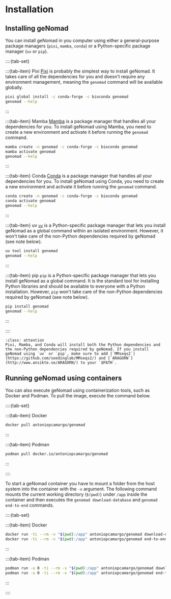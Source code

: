 # Installation

## Installing geNomad

You can install geNomad in you computer using either a general-purpose package managers (`pixi`, `mamba`, `conda`) or a Python-specific package manager (`uv` or `pip`).

::::{tab-set}

:::{tab-item} Pixi
[Pixi](https://pixi.sh/latest/) is probably the simplest way to install geNomad. It takes care of all the dependencies for you and doesn't require any environment management, meaning the `genomad` command will be available globally.

```bash
pixi global install -c conda-forge -c bioconda genomad
genomad --help
```
:::

:::{tab-item} Mamba
[Mamba](https://mamba.readthedocs.io/en/latest/) is a package manager that handles all your dependencies for you. To install geNomad using Mamba, you need to create a new environment and activate it before running the `genomad` command.

```bash
mamba create -n genomad -c conda-forge -c bioconda genomad
mamba activate genomad
genomad --help
```
:::

:::{tab-item} Conda
[Conda](https://docs.conda.io/projects/conda/en/stable/) is a package manager that handles all your dependencies for you. To install geNomad using Conda, you need to create a new environment and activate it before running the `genomad` command.

```bash
conda create -n genomad -c conda-forge -c bioconda genomad
conda activate genomad
genomad --help
```
:::

:::{tab-item} uv
[`uv`](https://github.com/astral-sh/uv) is a Python-specific package manager that lets you install geNomad as a global command within an isolated environment. However, it won't take care of the non-Python dependencies required by geNomad (see note below).

```bash
uv tool install genomad
genomad --help
```
:::

:::{tab-item} pip
`pip` is a Python-specific package manager that lets you install geNomad as a global command. It is the standard tool for installing Python libraries and should be available to everyone with a Python installation. However, `pip` won't take care of the non-Python dependencies required by geNomad (see note below).

```bash
pip install genomad
genomad --help
```
:::

::::

```{admonition} Non-python dependencies
:class: attention
Pixi, Mamba, and Conda will install both the Python dependencies and the non-Python dependencies required by geNomad. If you install geNomad using `uv` or `pip`, make sure to add [`MMseqs2`](https://github.com/soedinglab/MMseqs2/) and [`ARAGORN`](http://www.ansikte.se/ARAGORN/) to your `$PATH`.
```

## Running geNomad using containers

You can also execute geNomad using containerization tools, such as Docker and Podman. To pull the image, execute the command below.

::::{tab-set}

:::{tab-item} Docker
```bash
docker pull antoniopcamargo/genomad
```
:::

:::{tab-item} Podman
```bash
podman pull docker.io/antoniopcamargo/genomad
```
:::

::::

To start a geNomad container you have to mount a folder from the host system into the container with the `-v` argument. The following command mounts the current working directory (`$(pwd)`) under `/app` inside the container and then executes the `genomad download-database` and `genomad end-to-end` commands.

::::{tab-set}

:::{tab-item} Docker
```bash
docker run -ti --rm -v "$(pwd):/app" antoniopcamargo/genomad download-database .
docker run -ti --rm -v "$(pwd):/app" antoniopcamargo/genomad end-to-end input.fna output genomad_db
```
:::

:::{tab-item} Podman
```bash
podman run -u 0 -ti --rm -v "$(pwd):/app" antoniopcamargo/genomad download-database .
podman run -u 0 -ti --rm -v "$(pwd):/app" antoniopcamargo/genomad end-to-end input.fna output genomad_db
```
:::

::::
